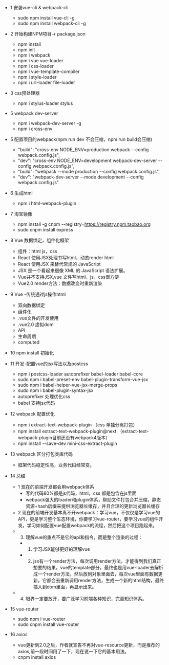 - 1 安装vue-cli & webpack-cli
   - sudo npm install vue-cli -g
   - sudo npm install webpack-cli -g
   
- 2 开始构建NPM项目-> package.json
   - npm install
   - npm init  
   - npm i webpack
   - npm i vue vue-loader
   - npm i css-loader
   - npm i vue-template-compiler
   - npm i style-loader
   - npm i url-loader file-loader
   
- 3 css预处理器
   - npm i stylus-loader stylus
    
- 5 webpack dev-server
   - npm i webpack-dev-server -g
   - npm i cross-env
    
- 5 配置项目的webpack(npm run dev 不会压缩，npm run build会压缩)
   - "build": "cross-env NODE_ENV=production webpack --config webpack.config.js",
   - "dev": "cross-env NODE_ENV=development webpack-dev-server --config webpack.config.js",
   - "build": "webpack --mode production --config webpack.config.js",
   - "dev": "webpack-dev-server  --mode development --config webpack.config.js"
 
- 6 生成html
   - npm i html-webpack-plugin
    
- 7 淘宝镜像   
   - npm install -g cnpm --registry=https://registry.npm.taobao.org
   - sudo cnpm install express
    
- 8 Vue 数据绑定，组件化框架  
   - 组件：html js，css
   - React 使用JSX处理书写html，动态render html
   - React 使用JSX 来替代常规的 JavaScript
   - JSX 是一个看起来很像 XML 的 JavaScript 语法扩展。
   - Vue并不支持JSX,vue 文件写html，js，css很方便
   - Vue2.0 render方法：数据改变时重新渲染
 
- 9 Vue
   -传统通过js操作html
   - 双向数据绑定 
   - 组件化
   - .vue文件的开发使用
   - .vue2.0 虚拟dom
   - API
   - 生命周期
   - computed
   
- 10 npm install 初始化
 
- 11 开发-配置vue的jsx写法以及postcss
   - npm i postcss-loader autoprefixer babel-loader babel-core 
   - sudo npm i babel-preset-env babel-plugin-transform-vue-jsx
   - sudo npm i babel-helper-vue-jsx-merge-props
   - sudo npm i babel-plugin-syntax-jsx
   - autoprefixer 处理优化css
   - babel 支持jsx代码
   
- 12 webpack 配置优化
   - npm i extract-text-webpack-plugin （css 单独分离打包）
   - npm install extract-text-webpack-plugin@next （extract-text-webpack-plugin目前还没有webpack4版本）
   - npm install --save-dev mini-css-extract-plugin
   
- 13 webpack 区分打包类库代码
   - 框架代码稳定性高，业务代码经常变。
   
- 14 总结
   - 1 现在的前端开发都会用webpack体系
       - 写的代码80%都是js代码，html，css 都是包含在js里面 
       - webpack强大的loader和plugin体系，帮助文件打包合并压缩，静态资源+hash后缀来提供浏览器长缓存，并且合理的更新浏览器长缓存
   - 2 现在的前端开发基本离不开webpack：学习vue，不仅仅是学习vue的API，更是学习整个生态环境，你要学习vue-router，要学习vue的组件开发，学习如何配置vue配置webpack的流程，然后把这个项目跑起来。
   - 3. 理解vue的重点不是它的api和指令，而是整个渲染的过程：
       - 1. 学习JSX能够更好的理解vue
       - 2. jsx有一个render方法，每次调用render方法，才能得到我们真正想要的结果，vue的template部分，最终也是用vue-loader去解析成一个render方法，然后放到对象里面去，每次vue里面有数据更新，它都会去重新调用render方法，生成一个新的html结构，最终插入到dom里面，再显示出来。
   - 4. 眼界一定要放开，要广泛学习前端各种知识，完善知识体系。

- 15 vue-router   
   - sudo npm i vue-router  
   - sudo cnpm install vue-router  
   
- 16 axios
  - vue更新到2.0之后，作者就宣告不再对vue-resource更新，而是推荐的axios,前一段时间用了一下，现在说一下它的基本用法。
  - cnpm install axios
   
   
